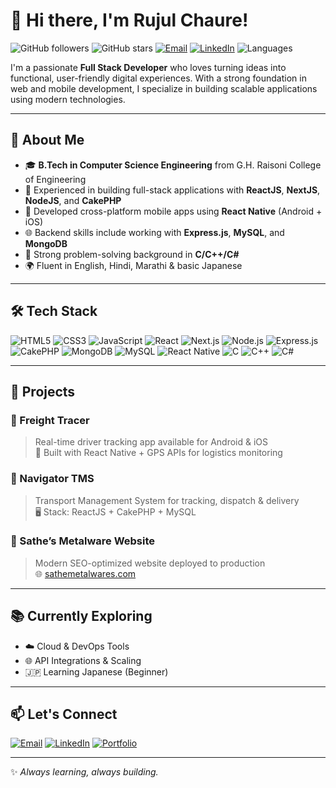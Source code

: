 # 👋 Hi there, I'm Rujul Chaure!

![GitHub followers](https://img.shields.io/github/followers/ruzulchaure?style=social)
![GitHub stars](https://img.shields.io/github/stars/ruzulchaure?style=social)
[![Email](https://img.shields.io/badge/Gmail-ruzulchaure2185@gmail.com-red?logo=gmail&logoColor=white)](mailto:ruzulchaure2185@gmail.com)
[![LinkedIn](https://img.shields.io/badge/LinkedIn-Rujul%20Chaure-blue?logo=linkedin&logoColor=white)](https://www.linkedin.com/in/rujul-chaure-3171252a3/)
![Languages](https://img.shields.io/badge/Speaks-English%20%7C%20Hindi%20%7C%20Marathi%20%7C%20Japanese%20(Basic)-green)

I'm a passionate **Full Stack Developer** who loves turning ideas into functional, user-friendly digital experiences. With a strong foundation in web and mobile development, I specialize in building scalable applications using modern technologies.

---

## 💼 About Me

- 🎓 **B.Tech in Computer Science Engineering** from G.H. Raisoni College of Engineering
- 🔧 Experienced in building full-stack applications with **ReactJS**, **NextJS**, **NodeJS**, and **CakePHP**
- 📱 Developed cross-platform mobile apps using **React Native** (Android + iOS)
- 🌐 Backend skills include working with **Express.js**, **MySQL**, and **MongoDB**
- 🧩 Strong problem-solving background in **C/C++/C#**
- 🌍 Fluent in English, Hindi, Marathi & basic Japanese

---

## 🛠️ Tech Stack

![HTML5](https://img.shields.io/badge/HTML5-E34F26?style=flat&logo=html5&logoColor=white)
![CSS3](https://img.shields.io/badge/CSS3-1572B6?style=flat&logo=css3&logoColor=white)
![JavaScript](https://img.shields.io/badge/JavaScript-F7DF1E?style=flat&logo=javascript&logoColor=black)
![React](https://img.shields.io/badge/React-20232A?style=flat&logo=react&logoColor=61DAFB)
![Next.js](https://img.shields.io/badge/Next.js-000?style=flat&logo=nextdotjs&logoColor=white)
![Node.js](https://img.shields.io/badge/Node.js-339933?style=flat&logo=node.js&logoColor=white)
![Express.js](https://img.shields.io/badge/Express.js-000?style=flat&logo=express&logoColor=white)
![CakePHP](https://img.shields.io/badge/CakePHP-D33C43?style=flat&logo=cakephp&logoColor=white)
![MongoDB](https://img.shields.io/badge/MongoDB-4EA94B?style=flat&logo=mongodb&logoColor=white)
![MySQL](https://img.shields.io/badge/MySQL-00758F?style=flat&logo=mysql&logoColor=white)
![React Native](https://img.shields.io/badge/React%20Native-20232A?style=flat&logo=react&logoColor=61DAFB)
![C](https://img.shields.io/badge/C-00599C?style=flat&logo=c&logoColor=white)
![C++](https://img.shields.io/badge/C++-00599C?style=flat&logo=c%2B%2B&logoColor=white)
![C#](https://img.shields.io/badge/C%23-239120?style=flat&logo=c-sharp&logoColor=white)

---

## 🚀 Projects

### 📍 Freight Tracer  
> Real-time driver tracking app available for Android & iOS  
> 🚚 Built with React Native + GPS APIs for logistics monitoring

### 📍 Navigator TMS  
> Transport Management System for tracking, dispatch & delivery  
> 🖥️ Stack: ReactJS + CakePHP + MySQL

### 📍 Sathe’s Metalware Website  
> Modern SEO-optimized website deployed to production  
> 🌐 [sathemetalwares.com](https://sathemetalwares.com)

---

## 📚 Currently Exploring

- ☁️ Cloud & DevOps Tools  
- 🌐 API Integrations & Scaling  
- 🇯🇵 Learning Japanese (Beginner)

---

## 📫 Let's Connect

[![Email](https://img.shields.io/badge/Gmail-ruzulchaure2185@gmail.com-red?logo=gmail&logoColor=white)](mailto:ruzulchaure2185@gmail.com)
[![LinkedIn](https://img.shields.io/badge/LinkedIn-Rujul%20Chaure-blue?logo=linkedin&logoColor=white)](https://www.linkedin.com/in/ruzulchaure)
[![Portfolio](https://img.shields.io/badge/Portfolio-Website-blueviolet?logo=google-chrome&logoColor=white)](https://sathemetalwares.com)

---

✨ _Always learning, always building._

